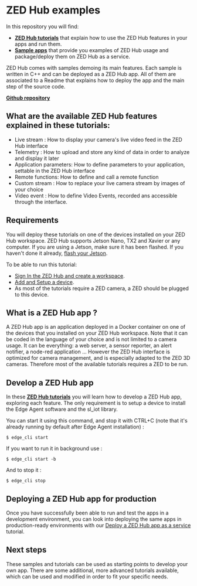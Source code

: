 # ZED Hub examples

In this repository you will find:
- [**ZED Hub tutorials**](./tutorials/) that explain how to use the ZED Hub features in your apps and run them.
- [**Sample apps**](./samples/README.md) that provide you examples of ZED Hub usage and package/deploy them on ZED Hub as a service.

ZED Hub comes with samples demoing its main features. Each sample is written in C++ and can be deployed as a ZED Hub app. All of them are associated to a Readme that explains how to deploy the app and the main step of the source code.

[**Github repository**](https://github.com/stereolabs/cmp-examples)

## What are the available ZED Hub features explained in these tutorials:

- Live stream : How to display your camera's live video feed in the ZED Hub interface
- Telemetry : How to upload and store any kind of data in order to analyze and display it later
- Application parameters: How to define parameters to your application, settable in the ZED Hub interface
- Remote functions: How to define and call a remote function
- Custom stream : How to replace your live camera stream by images of your choice
- Video event : How to define Video Events, recorded ans accessible through the interface.

## Requirements
You will deploy these tutorials on one of the devices installed on your ZED Hub workspace. ZED Hub supports Jetson Nano, TX2 and Xavier or any computer. If you are using a Jetson, make sure it has been flashed. If you haven't done it already, [flash your Jetson](https://docs.nvidia.com/sdk-manager/install-with-sdkm-jetson/index.html).

To be able to run this tutorial:
- [Sign In the ZED Hub and create a workspace](https://www.stereolabs.com/docs/cloud/overview/get-started/).
- [Add and Setup a device](https://www.stereolabs.com/docs/cloud/overview/get-started/#add-a-camera).
- As most of the tutorials require a ZED camera, a ZED should be plugged to this device.

## What is a ZED Hub app ?
A ZED Hub app is an application deployed in a Docker container on one of the devices that you installed on your ZED Hub workspace. Note that it can be coded in the language of your choice and is not limited to a camera usage. It can be everything: a web server, a sensor reporter, an alert notifier, a node-red application ... However the ZED Hub interface is optimized for camera management, and is especially adapted to the ZED 3D cameras. Therefore most of the available tutorials requires a ZED to be run.

## Develop a ZED Hub app

In these [**ZED Hub tutorials**](./tutorials/) you will learn how to develop a ZED Hub app, exploring each feature.
The only requirement is to setup a device to install the Edge Agent software and the sl_iot library.

You can start it using this command, and stop it with CTRL+C (note that it's already running by default after Edge Agent installation) :
```
$ edge_cli start
```

If you want to run it in background use :
```
$ edge_cli start -b
```

And to stop it :
```
$ edge_cli stop
```

## Deploying a ZED Hub app for production

Once you have successfully been able to run and test the apps in a development environment, you can look into deploying the same apps in production-ready environments with our [Deploy a ZED Hub app as a service](./deploy_as_a_service.md) tutorial.

## Next steps
These samples and tutorials can be used as starting points to develop your own app. There are some additional, more advanced tutorials available, which can be used and modified in order to fit your specific needs.
